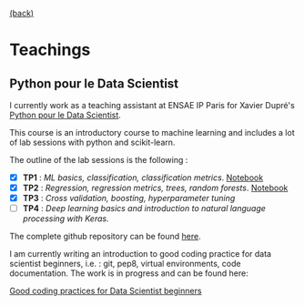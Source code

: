 [(back)](../index.md)

# Teachings


## Python pour le Data Scientist 

I currently work as a teaching assistant at ENSAE IP Paris for Xavier Dupré's [Python pour le Data Scientist](http://www.xavierdupre.fr/app/ensae_teaching_cs/helpsphinx/td_2a.html).

This course is an introductory course to machine learning and includes a lot of lab sessions with python and scikit-learn.

The outline of the lab sessions is the following : 

- [x] **TP1** : *ML basics, classification, classification metrics*. [Notebook](./notebooks/TP1_classification.html)
- [x] **TP2** : *Regression, regression metrics, trees, random forests*. [Notebook](./notebooks/TP2_random_forest.html)
- [x] **TP3** : *Cross validation, boosting, hyperparameter tuning*
- [ ] **TP4** : *Deep learning basics and introduction to natural language processing with Keras.*

The complete github repository can be found [here](https://github.com/sally14/ensae-python-2019). 


I am currently writing an introduction to good coding practice for data scientist beginners, i.e. : git, pep8, virtual environments, code documentation.
The work is in progress and can be found here:

[Good coding practices for Data Scientist beginners](coding-practices.md)

